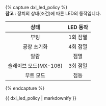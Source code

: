 {% capture dxl_led_policy %}  
**참고** : 장치의 상태(조건)에 따른 LED의 동작입니다.

| 상태                  | LED 동작      |
|:---------------------:|:-------------:|
| 부팅                  | 1회 점멸      |
| 공장 초기화           | 4회 점멸      |
| 알람                  | 점멸          |
| 슬레이브 모드(MX-106) | 3회 점멸      |
| 부트 모드             | 점등          |

{% endcapture %}
<div class="notice">{{ dxl_led_policy | markdownify }}</div>
